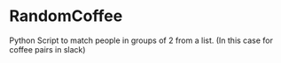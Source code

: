 # RandomCoffee
Python Script to match people in groups of 2 from a list. (In this case for coffee pairs in slack)
